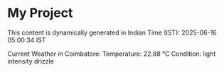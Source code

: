 # My Project

This content is dynamically generated in Indian Time (IST): 2025-06-16 05:00:34 IST


Current Weather in Coimbatore:
Temperature: 22.88 °C
Condition: light intensity drizzle
